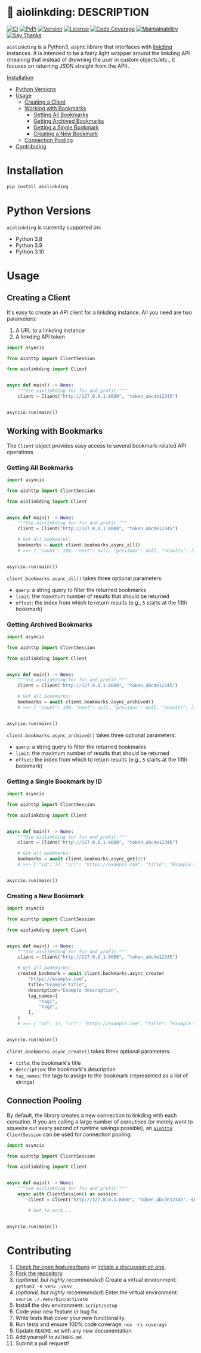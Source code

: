 # 🚰 aiolinkding: DESCRIPTION

[![CI](https://github.com/bachya/aiolinkding/workflows/CI/badge.svg)](https://github.com/bachya/aiolinkding/actions)
[![PyPi](https://img.shields.io/pypi/v/aiolinkding.svg)](https://pypi.python.org/pypi/aiolinkding)
[![Version](https://img.shields.io/pypi/pyversions/aiolinkding.svg)](https://pypi.python.org/pypi/aiolinkding)
[![License](https://img.shields.io/pypi/l/aiolinkding.svg)](https://github.com/bachya/aiolinkding/blob/master/LICENSE)
[![Code Coverage](https://codecov.io/gh/bachya/aiolinkding/branch/master/graph/badge.svg)](https://codecov.io/gh/bachya/aiolinkding)
[![Maintainability](https://api.codeclimate.com/v1/badges/189379773edd4035a612/maintainability)](https://codeclimate.com/github/bachya/aiolinkding/maintainability)
[![Say Thanks](https://img.shields.io/badge/SayThanks-!-1EAEDB.svg)](https://saythanks.io/to/bachya)

`aiolinkding` is a Python3, async library that interfaces with
[linkding](https://github.com/sissbruecker/linkding) instances. It is intended to be a
fairly light wrapper around the linkding API (meaning that instead of drowning the user
in custom objects/etc., it focuses on returning JSON straight from the API).

 [Installation](#installation)
- [Python Versions](#python-versions)
- [Usage](#usage)
  * [Creating a Client](#creating-a-client)
  * [Working with Bookmarks](#working-with-bookmarks)
    + [Getting All Bookmarks](#getting-all-bookmarks)
    + [Getting Archived Bookmarks](#getting-archived-bookmarks)
    + [Getting a Single Bookmark](#getting-a-single-bookmark-by-id)
    + [Creating a New Bookmark](#creating-a-new-bookmark)
  * [Connection Pooling](#connection-pooling)
- [Contributing](#contributing)

# Installation

```python
pip install aiolinkding
```

# Python Versions

`aiolinkding` is currently supported on:

* Python 3.8
* Python 3.9
* Python 3.10

# Usage

## Creating a Client

It's easy to create an API client for a linkding instance. All you need are two
parameters:

1. A URL to a linkding instance
2. A linkding API token

```python
import asyncio

from aiohttp import ClientSession

from aiolinkding import Client


async def main() -> None:
    """Use aiolinkding for fun and profit."""
    client = Client("http://127.0.0.1:8000", "token_abcde12345")


asyncio.run(main())
```

## Working with Bookmarks

The `Client` object provides easy access to several bookmark-related API operations.

### Getting All Bookmarks

```python
import asyncio

from aiohttp import ClientSession

from aiolinkding import Client


async def main() -> None:
    """Use aiolinkding for fun and profit."""
    client = Client("http://127.0.0.1:8000", "token_abcde12345")

    # Get all bookmarks:
    bookmarks = await client.bookmarks.async_all()
    # >>> { "count": 100, "next": null, "previous": null, "results": [...] }


asyncio.run(main())
```

`client.bookmarks.async_all()` takes three optional parameters:

* `query`: a string query to filter the returned bookmarks
* `limit`: the maximum number of results that should be returned
* `offset`: the index from which to return results (e.g., `5` starts at the fifth bookmark)

### Getting Archived Bookmarks

```python
import asyncio

from aiohttp import ClientSession

from aiolinkding import Client


async def main() -> None:
    """Use aiolinkding for fun and profit."""
    client = Client("http://127.0.0.1:8000", "token_abcde12345")

    # Get all bookmarks:
    bookmarks = await client.bookmarks.async_archived()
    # >>> { "count": 100, "next": null, "previous": null, "results": [...] }


asyncio.run(main())
```

`client.bookmarks.async_archived()` takes three optional parameters:

* `query`: a string query to filter the returned bookmarks
* `limit`: the maximum number of results that should be returned
* `offset`: the index from which to return results (e.g., `5` starts at the fifth bookmark)

### Getting a Single Bookmark by ID

```python
import asyncio

from aiohttp import ClientSession

from aiolinkding import Client


async def main() -> None:
    """Use aiolinkding for fun and profit."""
    client = Client("http://127.0.0.1:8000", "token_abcde12345")

    # Get all bookmarks:
    bookmarks = await client.bookmarks.async_get(37)
    # >>> { "id": 37, "url": "https://example.com", "title": "Example title", ... }


asyncio.run(main())
```

### Creating a New Bookmark

```python
import asyncio

from aiohttp import ClientSession

from aiolinkding import Client


async def main() -> None:
    """Use aiolinkding for fun and profit."""
    client = Client("http://127.0.0.1:8000", "token_abcde12345")

    # Get all bookmarks:
    created_bookmark = await client.bookmarks.async_create(
        "https://example.com",
        title="Example title",
        description="Example description",
        tag_names=[
            "tag1",
            "tag2",
        ],
    )
    # >>> { "id": 37, "url": "https://example.com", "title": "Example title", ... }


asyncio.run(main())
```

`client.bookmarks.async_create()` takes three optional parameters:

* `title`: the bookmark's title
* `description`: the bookmark's description
* `tag_names`: the tags to assign to the bookmark (represented as a list of strings)

## Connection Pooling

By default, the library creates a new connection to linkding with each coroutine. If you
are calling a large number of coroutines (or merely want to squeeze out every second of
runtime savings possible), an
[`aiohttp`](https://github.com/aio-libs/aiohttp) `ClientSession` can be used for connection
pooling:

```python
import asyncio

from aiohttp import ClientSession

from aiolinkding import Client


async def main() -> None:
    """Use aiolinkding for fun and profit."""
    async with ClientSession() as session:
        client = Client("http://127.0.0.1:8000", "token_abcde12345", session=session)

        # Get to work...


asyncio.run(main())
```

# Contributing

1. [Check for open features/bugs](https://github.com/bachya/aiolinkding/issues)
  or [initiate a discussion on one](https://github.com/bachya/aiolinkding/issues/new).
2. [Fork the repository](https://github.com/bachya/aiolinkding/fork).
3. (_optional, but highly recommended_) Create a virtual environment: `python3 -m venv .venv`
4. (_optional, but highly recommended_) Enter the virtual environment: `source ./.venv/bin/activate`
5. Install the dev environment: `script/setup`
6. Code your new feature or bug fix.
7. Write tests that cover your new functionality.
8. Run tests and ensure 100% code coverage: `nox -rs coverage`
9. Update `README.md` with any new documentation.
10. Add yourself to `AUTHORS.md`.
11. Submit a pull request!

